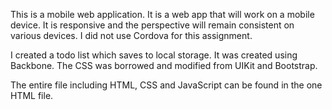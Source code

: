 This is a mobile web application. It is a web app that will work on a mobile device. It is responsive and the perspective will remain consistent on various devices. I did not use Cordova for this assignment.

I created a todo list which saves to local storage. It was created using Backbone. The CSS was borrowed and modified from UIKit and Bootstrap.

The entire file including HTML, CSS and JavaScript can be found in the one HTML file.
